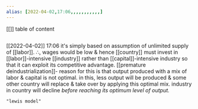 ```yaml
---
alias: [2022-04-02,17:06,,,,,,,,,,,]
---
```

[[]]
table of content
```toc
```

[[2022-04-02]] 17:06
it's simply based on assumption of unlimited supply of [[labor]].
∴, wages would be low & hence [[country]] must invest in [[labor]]-intensive [[industry]] rather than [[capital]]-intensive industry so that it can exploit its competitive advantage. 
[[premature deindustrialization]]- reason for this is that output produced with a mix of labor & capital is not optimal. in this, less output will be produced & some other country will replace & take over by applying this optimal mix. industry in country will decline *before reaching its optimum level of output.* 
```query
"lewis model"
```